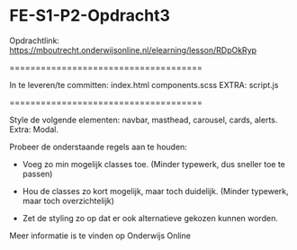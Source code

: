 # FE-S1-P2-Opdracht3

Opdrachtlink: https://mboutrecht.onderwijsonline.nl/elearning/lesson/RDpOkRyp

=====================================

In te leveren/te committen:
index.html
components.scss
EXTRA: script.js  

=====================================

Style de volgende elementen: navbar, masthead, carousel, cards, alerts. 
Extra: Modal. 

Probeer de onderstaande regels aan te houden:
- Voeg zo min mogelijk classes toe. 
  (Minder typewerk, dus sneller toe te passen)

- Hou de classes zo kort mogelijk, maar toch duidelijk. 
  (Minder typewerk, maar toch overzichtelijk)
  
- Zet de styling zo op dat er ook alternatieve gekozen kunnen worden.

Meer informatie is te vinden op Onderwijs Online
